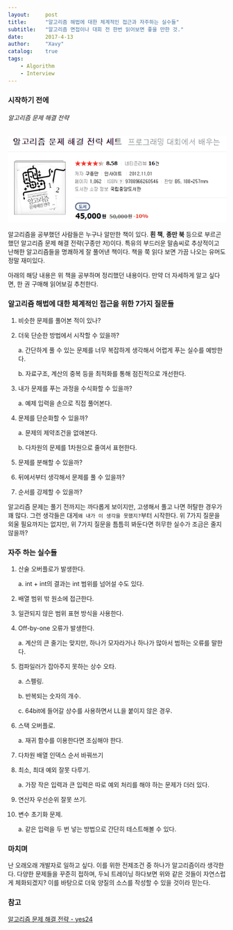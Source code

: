 ```yaml
---
layout:     post
title:      "알고리즘 해법에 대한 체계적인 접근과 자주하는 실수들"
subtitle:   "알고리즘 면접이나 대회 전 한번 읽어보면 좋을 만한 것."
date:       2017-4-13
author:     "Xavy"
catalog:    true
tags:
    - Algorithm
    - Interview
---
```


### 시작하기 전에

###### 알고리즘 문제 해결 전략

<img class="shadow" src="/img/my-post/book_image/algorithm_strategy.PNG" alt="algorith">

 알고리즘을 공부했던 사람들은 누구나 알만한 책이 있다. **흰 책**, **종만 북** 등으로 부르곤 했던 알고리즘 문제 해결 전략(구종만 저)이다. 특유의 부드러운 말솜씨로 추상적이고 난해한 알고리즘들을 명쾌하게 잘 풀어낸 책이다. 책을 쭉 읽다 보면 가끔 나오는 유머도 정말 재미있다.
 
 아래의 해당 내용은 위 책을 공부하며 정리했던 내용이다. 만약 더 자세하게 알고 싶다면, 한 권 구매해 읽어보길 추천한다.

### 알고리즘 해법에 대한 체계적인 접근을 위한 7가지 질문들

1. 비슷한 문제를 풀어본 적이 있나?
2. 더욱 단순한 방법에서 시작할 수 있을까?
	
    a. 간단하게 풀 수 있는 문제를 너무 복잡하게 생각해서 어렵게 푸는 실수를 예방한다.
    
    b. 자료구조, 계산의 중복 등을 최적화를 통해 점진적으로 개선한다.
3. 내가 문제를 푸는 과정을 수식화할 수 있을까?
	
    a. 예제 입력을 손으로 직접 풀어본다.
4. 문제를 단순화할 수 있을까?
	
    a. 문제의 제약조건을 없애본다.
    
    b. 다차원의 문제를 1차원으로 줄여서 표현한다.
5. 문제를 분해할 수 있을까?
6. 뒤에서부터 생각해서 문제를 풀 수 있을까?
7. 순서를 강제할 수 있을까?

 알고리즘 문제는 풀기 전까지는 까다롭게 보이지만, 고생해서 풀고 나면 허탈한 경우가 꽤 많다. 그런 생각들은 대게`왜 내가 이 생각을 못했지?`부터 시작한다. 위 7가지 질문을 외울 필요까지는 없지만, 위 7가지 질문을 틈틈히 봐둔다면 허무한 실수가 조금은 줄지 않을까?

### 자주 하는 실수들

1. 산술 오버플로가 발생한다.

	a. int + int의 결과는 int 범위를 넘어설 수도 있다.
2. 배열 범위 밖 원소에 접근한다.
3. 일관되지 않은 범위 표현 방식을 사용한다.
4. Off-by-one 오류가 발생한다.

	a. 계산의 큰 줄기는 맞지만, 하나가 모자라거나 하나가 많아서 범하는 오류를 말한다.
5. 컴파일러가 잡아주지 못하는 상수 오타.

	a. 스펠링.

    b. 반복되는 숫자의 개수.

    c. 64bit에 들어갈 상수를 사용하면서 LL을 붙이지 않은 경우.
6. 스택 오버플로.

	a. 재귀 함수를 이용한다면 조심해야 한다.
7. 다차원 배열 인덱스 순서 바꿔쓰기
8. 최소, 최대 예외 잘못 다루기.

	a. 가장 작은 입력과 큰 입력은 따로 예외 처리를 해야 하는 문제가 더러 있다.
9. 연산자 우선순위 잘못 쓰기.
10. 변수 초기화 문제.

	a. 같은 입력을 두 번 넣는 방법으로 간단히 테스트해볼 수 있다.

### 마치며

 난 오래오래 개발자로 일하고 싶다. 이를 위한 전제조건 중 하나가 알고리즘이라 생각한다. 다양한 문제들을 꾸준히 접하며, 두뇌 트레이닝 하다보면 위와 같은 것들이 자연스럽게 체화되겠지? 이를 바탕으로 더욱 양질의 소스를 작성할 수 있을 것이라 믿는다.

### 참고

[알고리즘 문제 해결 전략 - yes24](http://book.naver.com/bookdb/book_detail.nhn?bid=7058764)